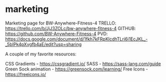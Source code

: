 # marketing

Marketing page for BW-Anywhere-Fitness-4
TRELLO: https://trello.com/b/JjJ3ZOLc/bw-anywhere-fitness-4
GITHUB: https://github.com/BW-Anywhere-Fitness-4
PVD: https://docs.google.com/document/d/1fkh7kFRpKlcdhTLri6i1EcJKL_-_5bIPk4pXvgfb4aE/edit?usp=sharing 

A couple of my favorite resources:

CSS Gradients - https://cssgradient.io/
SASS - https://sass-lang.com/guide
Green Sock animation - https://greensock.com/learning/
Free Icons - https://freeicons.io/
